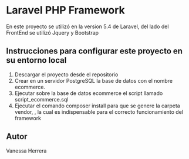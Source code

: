 # Laravel PHP Framework

En este proyecto se utilizó en la version 5.4 de Laravel, del lado del FrontEnd se utilizó Jquery y Bootstrap

## Instrucciones para configurar este proyecto en su entorno local

1. Descargar el proyecto desde el repositorio
2. Crear en un servidor PostgreSQL la base de datos con el nombre ecommerce.
3. Ejecutar sobre la base de datos ecommerce el script llamado script_ecommerce.sql
4. Ejecutar el comando composer install para que se genere la carpeta vendor, , la cual es indispensable para el correcto funcionamiento del framework

## Autor

Vanessa Herrera
